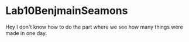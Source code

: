 # Lab10BenjmainSeamons

Hey I don't know how to do the part where we see how many things were made in one day.